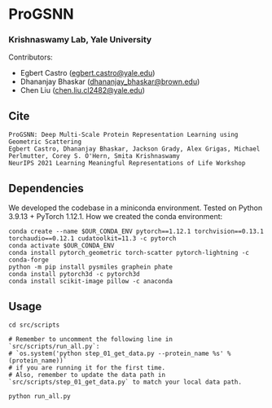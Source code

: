# ProGSNN
### Krishnaswamy Lab, Yale University

Contributors:
- Egbert Castro (egbert.castro@yale.edu)
- Dhananjay Bhaskar (dhananjay_bhaskar@brown.edu)
- Chen Liu (chen.liu.cl2482@yale.edu)

## Cite
```
ProGSNN: Deep Multi-Scale Protein Representation Learning using Geometric Scattering
Egbert Castro, Dhananjay Bhaskar, Jackson Grady, Alex Grigas, Michael Perlmutter, Corey S. O'Hern, Smita Krishnaswamy
NeurIPS 2021 Learning Meaningful Representations of Life Workshop
```

## Dependencies
We developed the codebase in a miniconda environment.
Tested on Python 3.9.13 + PyTorch 1.12.1.
How we created the conda environment:
```
conda create --name $OUR_CONDA_ENV pytorch==1.12.1 torchvision==0.13.1 torchaudio==0.12.1 cudatoolkit=11.3 -c pytorch
conda activate $OUR_CONDA_ENV
conda install pytorch_geometric torch-scatter pytorch-lightning -c conda-forge
python -m pip install pysmiles graphein phate
conda install pytorch3d -c pytorch3d
conda install scikit-image pillow -c anaconda
```

## Usage
```
cd src/scripts

# Remember to uncomment the following line in `src/scripts/run_all.py`:
# `os.system('python step_01_get_data.py --protein_name %s' % (protein_name))`
# if you are running it for the first time.
# Also, remember to update the data path in `src/scripts/step_01_get_data.py` to match your local data path.

python run_all.py
```
